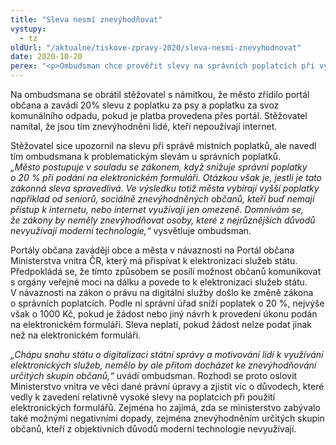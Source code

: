 ```yaml
---
title: "Sleva nesmí znevýhodňovat"
vystupy:
  - tz
oldUrl: "/aktualne/tiskove-zpravy-2020/sleva-nesmi-znevyhodnovat"
date: 2020-10-20
perex: "<p>Ombudsman chce prověřit slevy na správních poplatcích při využití portálu občana, který obce a města zavádějí v rámci elektronických služeb. Sleva sice má oporu v zákoně, ale současně může podle ombudsmana nepříznivě dopadat např. na starší občany nevyužívající internet.</p>"
---
```


<!-- imported from the old website -->

<p>Na ombudsmana se obrátil stěžovatel s námitkou, že město zřídilo portál občana a zavádí 20% slevu z poplatku za psy a poplatku za svoz komunálního odpadu, pokud je platba provedena přes portál. Stěžovatel namítal, že jsou tím znevýhodněni lidé, kteří nepoužívají internet.</p> <p>Stěžovatel sice upozornil na slevu při správě místních poplatků, ale navedl tím ombudsmana k problematickým slevám u správních poplatků. <i>„Město postupuje v souladu se zákonem, když snižuje správní poplatky o 20 % při podání na elektronickém formuláři. Otázkou však je, jestli je tato zákonná sleva spravedlivá. Ve výsledku totiž města vybírají vyšší poplatky například od seniorů, sociálně znevýhodněných občanů, kteří buď nemají přístup k internetu, nebo internet využívají jen omezeně. Domnívám se, že zákony by neměly znevýhodňovat osoby, které z nejrůznějších důvodů nevyužívají moderní technologie,“</i> vysvětluje ombudsman. </p> <p>Portály občana zavádějí obce a města v návaznosti na Portál občana Ministerstva vnitra ČR, který má přispívat k elektronizaci služeb státu. Předpokládá se, že tímto způsobem se posílí možnost občanů komunikovat s orgány veřejné moci na dálku a povede to k elektronizaci služeb státu. V návaznosti na zákon o právu na digitální služby došlo ke změně zákona o správních poplatcích. Podle ní správní úřad sníží poplatek o 20 %, nejvýše však o 1000 Kč, pokud je žádost nebo jiný návrh k provedení úkonu podán na elektronickém formuláři. Sleva neplatí, pokud žádost nelze podat jinak než na elektronickém formuláři. </p><i> „Chápu snahu státu o digitalizaci státní správy a motivování lidí k využívání elektronických služeb, nemělo by ale přitom docházet ke znevýhodňování určitých skupin občanů,“</i> uvádí ombudsman. Rozhodl se proto oslovit Ministerstvo vnitra ve věci dané právní úpravy a zjistit víc o důvodech, které vedly k zavedení relativně vysoké slevy na poplatcích při použití elektronických formulářů. Zejména ho zajímá, zda se ministerstvo zabývalo také možnými negativními dopady, zejména znevýhodněním určitých skupin občanů, kteří z objektivních důvodů moderní technologie nevyužívají.

